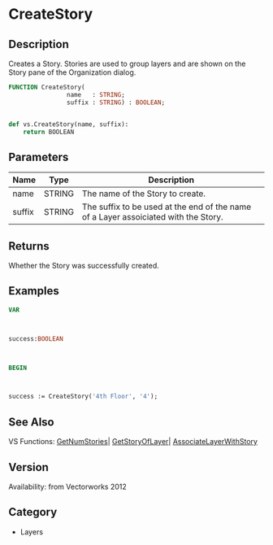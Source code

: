 # CreateStory

## Description
Creates a Story. Stories are used to group layers and are shown on the Story pane of the Organization dialog.

```pascal
FUNCTION CreateStory(
				name   : STRING;
				suffix : STRING) : BOOLEAN;
```

```python

def vs.CreateStory(name, suffix):
    return BOOLEAN
```

## Parameters
|Name|Type|Description|
|---|---|---|
|name|STRING|The name of the Story to create.|
|suffix|STRING|The suffix to be used at the end of the name of a Layer assoiciated with the Story.|

## Returns
Whether the Story was successfully created. 

## Examples
```pascal
VAR



success:BOOLEAN



BEGIN



success := CreateStory('4th Floor', '4');
```

## See Also
VS Functions:
[GetNumStories](GetNumStories.md)| [GetStoryOfLayer](GetStoryOfLayer.md)| [AssociateLayerWithStory](AssociateLayerWithStory.md)

## Version
Availability: from Vectorworks 2012
## Category
* Layers

